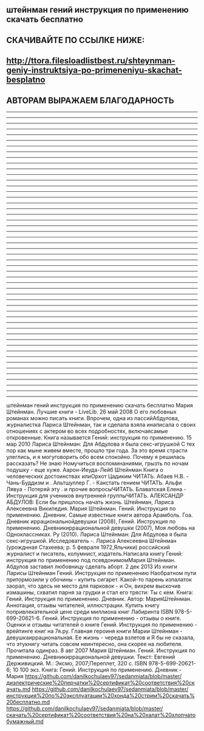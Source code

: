 штейнман гений инструкция по применению скачать бесплатно
--------------------------------------------------
СКАЧИВАЙТЕ ПО ССЫЛКЕ НИЖЕ:
--------------------------------------------------
http://ttora.filesloadlistbest.ru/shteynman-geniy-instruktsiya-po-primeneniyu-skachat-besplatno
--------------------------------------------------
АВТОРАМ ВЫРАЖАЕМ БЛАГОДАРНОСТЬ
--------------------------------------------------
--------------------------------------------------
--------------------------------------------------
--------------------------------------------------
--------------------------------------------------
--------------------------------------------------
--------------------------------------------------
--------------------------------------------------
--------------------------------------------------
--------------------------------------------------
--------------------------------------------------
--------------------------------------------------
--------------------------------------------------
--------------------------------------------------
--------------------------------------------------
--------------------------------------------------
--------------------------------------------------
--------------------------------------------------
--------------------------------------------------
--------------------------------------------------
--------------------------------------------------
--------------------------------------------------
--------------------------------------------------
--------------------------------------------------
--------------------------------------------------
--------------------------------------------------
--------------------------------------------------
--------------------------------------------------
--------------------------------------------------
--------------------------------------------------
--------------------------------------------------
--------------------------------------------------
--------------------------------------------------
--------------------------------------------------
--------------------------------------------------
--------------------------------------------------
--------------------------------------------------
--------------------------------------------------
--------------------------------------------------
--------------------------------------------------
--------------------------------------------------
--------------------------------------------------
--------------------------------------------------
--------------------------------------------------
--------------------------------------------------
--------------------------------------------------
--------------------------------------------------
--------------------------------------------------
--------------------------------------------------
--------------------------------------------------
--------------------------------------------------
--------------------------------------------------
штейнман гений инструкция по применению скачать бесплатно Мария Штейнман. Лучшие книги - LiveLib. 26 май 2008  О его любовных романах можно писать книги. Впрочем, одна из пассийАбдулова, журналистка Лариса Штейнман, так и сделала  взяла инаписала о своих отношениях с актером во всех подробностях, включаясамые откровенные. Книга называется Гений: инструкция по применению. 15 мар 2010  Лариса Штейнман: Для Абдулова я была секс-игрушкой С тех пор как мыне живем вместе, прошло три года. За это время страсти улеглись, и я могуговорить обо всем спокойно. Почему я решилась рассказать? Не знаю Номучиться воспоминаниями, грызть по ночам подушку - еще хуже. Аарон-Иеуда-Лейб Штейнман  Книга о человеческих достоинствах илиОрхот Цадиким ЧИТАТЬ. Абаев Н.В. - Чань-Буддизм и . Альтшуллер Г. - Какстать гением ЧИТАТЬ. Альфи Лявуа - Потеряй эту . и прочие вопросыЧИТАТЬ. Блаватская Елена - Инструкция для учеников внутренней группыЧИТАТЬ. АЛЕКСАНДР АБДУЛОВ: Если бы пришлось начать жизнь. Штейнман, Лариса Алексеевна  Википедия. Мария Штейнман. Гений. Инструкция по применению. Дневник. Самые известные книги автора Арамболь. Гоа. Дневник иррациональнойдевушки (2008), Гений. Инструкция по применению. Дневникиррациональной девушки (2007), Моя любовь на Одноклассниках. Ру (2010). Лариса Штейнман: Для Абдулова я была секс-игрушкой. Исследователь -. Лариса Алексеевна Штейнман (урожднная Стахеева; р. 5 февраля 1972,Яльчики)  российский журналист и писатель, колумнист, издатель.Написала книгу Гений: инструкция по применению под псевдонимомМария Штейнман.
Абдулов заставил любовницу сделать аборт. 2 дек 2013  Из книги Ларисы Штейнман Гений. Инструкция по применению Наобратном пути притормозили у обочины - купить сигарет. Какой-то парень изпалаток заорал, что здесь не место для парковок - и Он, вихрем выскочив измашины, схватил парня за грудки и стал его трясти: Ты с кем. Книга: Гений. Инструкция по применению. Дневник. Автор: МарияШтейнман. Аннотация, отзывы читателей, иллюстрации. Купить книгу попривлекательной цене среди миллиона книг Лабиринта  ISBN 978-5-699-20621-6. Гений. Инструкция по применению - отзывы о книге. Оценки и отзывы читателей о книге Гений. Инструкция по применению - врейтинге книг на 7я.ру.  Главная героиня книги Марии Штейнман - девушкаиррациональная. Ее жизнь - череда взлетов и  Я бы не сказала, что этукнигу читать совсем неинтересно, она скорее на любителя. Прочитала одинраз. 8 авг 2007  Мария Штейнман. Гений. Инструкция по применению. Дневникиррациональной девушки. Текст: Евгений Держивицкий. М.: Эксмо, 2007;Переплет, 320 с. ISBN 978-5-699-20621-6; 10 100 экз. Книга: Гений. Инструкция по применению. Дневник - Мария
https://github.com/danilkochulaev97/sedanmiata/blob/master/диэлектрические%20перчатки%20сертификат%20соответствия%20скачать.md
https://github.com/danilkochulaev97/sedanmiata/blob/master/инструкция%20по%20эксплуатации%20хонда%20стрим%20скачать%20бесплатно.md
https://github.com/danilkochulaev97/sedanmiata/blob/master/скачать%20сертификат%20соответствия%20на%20халат%20хлопчатобумажный.md